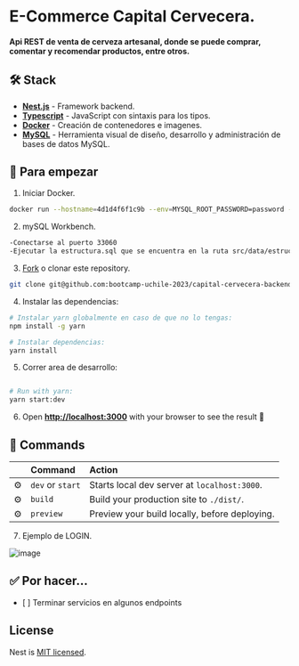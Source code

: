 # E-Commerce Capital Cervecera.

#### Api REST de venta de cerveza artesanal, donde se puede comprar, comentar y recomendar productos, entre otros.  

## 🛠️ Stack

- [**Nest.js**](https://nestjs.com/) - Framework backend.
- [**Typescript**](https://www.typescriptlang.org/) - JavaScript con sintaxis para los tipos.
- [**Docker**](https://www.docker.com/products/docker-desktop/) - Creación de contenedores e imagenes.
- [**MySQL**](https://www.mysql.com/products/workbench/) - Herramienta visual de diseño, desarrollo y administración de bases de datos MySQL.

## 🚀 Para empezar

1. Iniciar Docker.

```bash
docker run --hostname=4d1d4f6f1c9b --env=MYSQL_ROOT_PASSWORD=password --env=PATH=/usr/local/sbin:/usr/local/bin:/usr/sbin:/usr/bin:/sbin:/bin --env=GOSU_VERSION=1.16 --env=MYSQL_MAJOR=innovation --env=MYSQL_VERSION=8.1.0-1.el8 --env=MYSQL_SHELL_VERSION=8.0.34-1.el8 --volume=/var/lib/mysql -p 33060:3306 --restart=no --runtime=runc -d mysql
```

2. mySQL Workbench.

```bash
-Conectarse al puerto 33060
-Ejecutar la estructura.sql que se encuentra en la ruta src/data/estructura.sql. ( contiene tabla, relaciones y seeds basicos).
```
   
3. [Fork]() o clonar este repository.

```bash
git clone git@github.com:bootcamp-uchile-2023/capital-cervecera-backend.git
```

4. Instalar las dependencias:

```bash
# Instalar yarn globalmente en caso de que no lo tengas:
npm install -g yarn

# Instalar dependencias:
yarn install


```

5. Correr area de desarrollo:

```bash

# Run with yarn:
yarn start:dev
```

6. Open [**http://localhost:3000**](http://localhost:3000/) with your browser to see the result 🚀


## 🧞 Commands

|     | Command          | Action                                        |
| :-- | :--------------- | :-------------------------------------------- |
| ⚙️  | `dev` or `start` | Starts local dev server at `localhost:3000`.  |
| ⚙️  | `build`          | Build your production site to `./dist/`.      |
| ⚙️  | `preview`        | Preview your build locally, before deploying. |



7. Ejemplo de LOGIN.
   
![image](https://github.com/bootcamp-uchile-2023/capital-cervecera-backend/assets/141187853/3ec40785-cd2d-4eae-87f2-c08f5fa820f7)


## ✅ Por hacer...

- [ ] Terminar servicios en algunos endpoints


## License

Nest is [MIT licensed](LICENSE).
